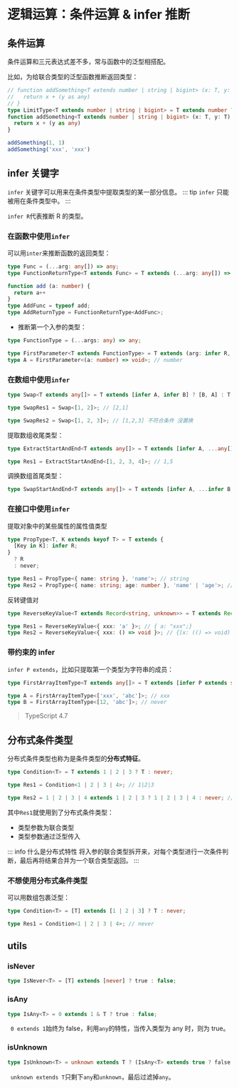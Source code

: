 # 逻辑运算：条件运算 & infer 推断

## 条件运算

条件运算和三元表达式差不多，常与函数中的泛型相搭配。

比如，为给联合类型的泛型函数推断返回类型：

```ts
// function addSomething<T extends number | string | bigint> (x: T, y: T) {
//   return x + (y as any)
// }
type LimitType<T extends number | string | bigint> = T extends number ? number : T extends string ? string : T extends bigint ? bigint : never;
function addSomething<T extends number | string | bigint> (x: T, y: T): LimitType<T> {
  return x + (y as any)
}

addSomething(1, 1)
addSomething('xxx', 'xxx')
```

## infer 关键字

`infer` 关键字可以用来在条件类型中提取类型的某一部分信息。
::: tip
`infer` 只能被用在条件类型中。
:::

`infer R`代表推断 R 的类型。

### 在函数中使用`infer`

可以用`inter`来推断函数的返回类型：

```ts
type Func = (...arg: any[]) => any;
type FunctionReturnType<T extends Func> = T extends (...arg: any[]) => infer R ? R : never;

function add (a: number) {
  return a++
}
type AddFunc = typeof add;
type AddReturnType = FunctionReturnType<AddFunc>;
```

- 推断第一个入参的类型：

```ts
type FunctionType = (...args: any) => any;

type FirstParameter<T extends FunctionType> = T extends (arg: infer R, ...args: any) => any ? R : never;
type A = FirstParameter<(a: number) => void>; // number
```

### 在数组中使用`infer`

```ts
type Swap<T extends any[]> = T extends [infer A, infer B] ? [B, A] : T;

type SwapRes1 = Swap<[1, 2]>; // [2,1]

type SwapRes2 = Swap<[1, 2, 3]>; // [1,2,3] 不符合条件 没置换
```

提取数组收尾类型：

```ts
type ExtractStartAndEnd<T extends any[]> = T extends [infer A, ...any[], infer B] ? [A, B] : T;

type Res1 = ExtractStartAndEnd<[1, 2, 3, 4]>; // 1,5
```

调换数组首尾类型：

```ts
type SwapStartAndEnd<T extends any[]> = T extends [infer A, ...infer B, infer C] ? [C, ...B, A] : T;
```

### 在接口中使用`infer`

提取对象中的某些属性的属性值类型

```ts
type PropType<T, K extends keyof T> = T extends {
  [Key in K]: infer R;
}
  ? R
  : never;

type Res1 = PropType<{ name: string }, 'name'>; // string
type Res2 = PropType<{ name: string; age: number }, 'name' | 'age'>; // string | number
```

反转键值对

```ts
type ReverseKeyValue<T extends Record<string, unknown>> = T extends Record<infer K, infer V> ? Record<V & string, K> : never;

type Res1 = ReverseKeyValue<{ xxx: 'a' }>; // { a: "xxx";}
type Res2 = ReverseKeyValue<{ xxx: () => void }>; // {[x: (() => void) & string]: "xxx"}
```

### 带约束的 infer

`infer P extends`，比如只提取第一个类型为字符串的成员：

```ts
type FirstArrayItemType<T extends any[]> = T extends [infer P extends string, ...any[]] ? P : never;

type A = FirstArrayItemType<['xxx', 'abc']>; // xxx
type B = FirstArrayItemType<[12, 'abc']>; // never
```

> TypeScript 4.7

## 分布式条件类型

分布式条件类型也称为是条件类型的**分布式特征**。

```ts
type Condition<T> = T extends 1 | 2 | 3 ? T : never;

type Res1 = Condition<1 | 2 | 3 | 4>; // 1|2|3

type Res2 = 1 | 2 | 3 | 4 extends 1 | 2 | 3 ? 1 | 2 | 3 | 4 : never; // never
```

其中`Res1`就使用到了分布式条件类型：

- 类型参数为联合类型
- 类型参数通过泛型传入

::: info 什么是分布式特性
将入参的联合类型拆开来，对每个类型进行一次条件判断，最后再将结果合并为一个联合类型返回。
:::

### 不想使用分布式条件类型

可以用数组包裹泛型：

```ts
type Condition<T> = [T] extends [1 | 2 | 3] ? T : never;

type Res1 = Condition<1 | 2 | 3 | 4>; // never
```

## utils

### isNever

```ts
type IsNever<T> = [T] extends [never] ? true : false;
```

### isAny

```ts
type IsAny<T> = 0 extends 1 & T ? true : false;
```

` 0 extends 1`始终为 false，利用`any`的特性，当传入类型为 any 时，则为 true。

### isUnknown

```ts
type IsUnknown<T> = unknown extends T ? (IsAny<T> extends true ? false : true) : false;
```

` unknown extends T`只剩下`any`和`unknown`，最后过滤掉`any`。

